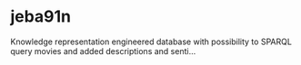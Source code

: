 # jeba91n
Knowledge representation engineered database with possibility to SPARQL query movies and added descriptions and senti…
